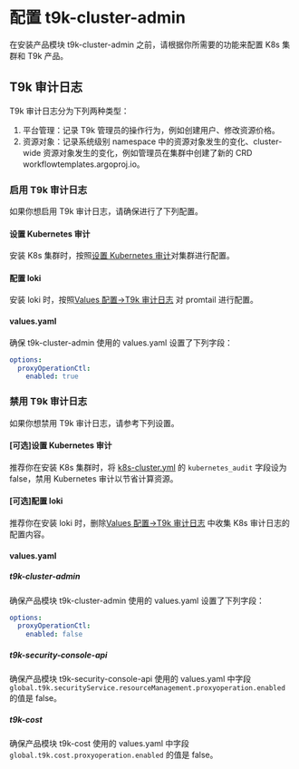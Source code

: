 # 配置 t9k-cluster-admin

在安装产品模块 t9k-cluster-admin 之前，请根据你所需要的功能来配置 K8s 集群和 T9k 产品。

## T9k 审计日志

T9k 审计日志分为下列两种类型：
1. 平台管理：记录 T9k 管理员的操作行为，例如创建用户、修改资源价格。
2. 资源对象：记录系统级别 namespace 中的资源对象发生的变化、cluster-wide 资源对象发生的变化，例如管理员在集群中创建了新的 CRD workflowtemplates.argoproj.io。

### 启用 T9k 审计日志

如果你想启用 T9k 审计日志，请确保进行了下列配置。

#### 设置 Kubernetes 审计

安装 K8s 集群时，按照[设置 Kubernetes 审计](../../k8s-install.md#设置-kubernetes-审计)对集群进行配置。

#### 配置 loki

安装 loki 时，按照[Values 配置->T9k 审计日志](../../k8s-components/loki.md#t9k-审计日志) 对 promtail 进行配置。

#### values.yaml

确保 t9k-cluster-admin 使用的 values.yaml 设置了下列字段：

```yaml
options:
  proxyOperationCtl:
    enabled: true
```

### 禁用 T9k 审计日志

如果你想禁用 T9k 审计日志，请参考下列设置。

#### [可选]设置 Kubernetes 审计

推荐你在安装 K8s 集群时，将 [k8s-cluster.yml](../../k8s-install.md#k8s-clusteryml) 的 `kubernetes_audit` 字段设为 false，禁用 Kubernetes 审计以节省计算资源。

#### [可选]配置 loki

推荐你在安装 loki 时，删除[Values 配置->T9k 审计日志](../../k8s-components/loki.md#t9k-审计日志) 中收集 K8s 审计日志的配置内容。

#### values.yaml

##### t9k-cluster-admin

确保产品模块 t9k-cluster-admin 使用的 values.yaml 设置了下列字段：

```yaml
options:
  proxyOperationCtl:
    enabled: false
```

##### t9k-security-console-api

确保产品模块 t9k-security-console-api 使用的 values.yaml 中字段 `global.t9k.securityService.resourceManagement.proxyoperation.enabled` 的值是 false。

##### t9k-cost

确保产品模块 t9k-cost 使用的 values.yaml 中字段 `global.t9k.cost.proxyoperation.enabled` 的值是 false。
